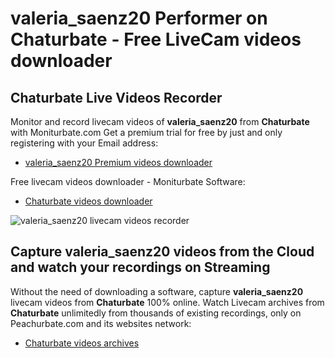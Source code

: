 # valeria_saenz20 Performer on Chaturbate - Free LiveCam videos downloader

## Chaturbate Live Videos Recorder

Monitor and record livecam videos of **valeria_saenz20** from **Chaturbate** with Moniturbate.com
Get a premium trial for free by just and only registering with your Email address:
* [valeria_saenz20 Premium videos downloader](https://moniturbate.com/request-demo-licence-key.html)

Free livecam videos downloader - Moniturbate Software:
* [Chaturbate videos downloader](https://moniturbate.com/moniturbate-download-software.html)

![valeria_saenz20 livecam videos recorder](https://peachurnet.com/templates/moniturbate-software.png)


## Capture valeria_saenz20 videos from the Cloud and watch your recordings on Streaming

Without the need of downloading a software, capture **valeria_saenz20** livecam videos from **Chaturbate** 100% online.
Watch Livecam archives from **Chaturbate** unlimitedly from thousands of existing recordings, only on Peachurbate.com and its websites network:
* [Chaturbate videos archives](https://peachurnet.com/)